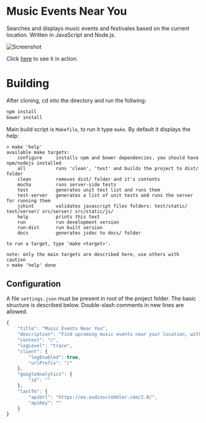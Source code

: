 # Music Events Near You
Searches and displays music events and festivales based on the current
location. Written in JavaScript and Node.js.

![Screenshot](http://i.imgur.com/g73gDMt.png)

Click [here](http://events.steiner.website) to see it in action.

# Building

After cloning, cd into the directory and run the follwing:

```bash
npm install
bower install
```

Main build script is `Makefile`, to run it type `make`. By default it displays
the help:

```
> make 'help'
available make targets:
    configure     installs npm and bower dependencies. you should have npm/nodejs installed
    all           runs 'clean', 'test' and builds the project to dist/ folder
    clean         removes dist/ folder and it's contents
    mocha         runs server-side tests
    test          generates unit test list and runs them
    test-server   generates a list of unit tests and runs the server for running them
    jshint        validates javascript files folders: test/static/ test/server/ src/server/ src/static/js/
    help          prints this text
    run           run development version
    run-dist      run built version
    docs          generates jsdoc to docs/ folder

to run a target, type 'make <target>'.

note: only the main targets are described here, use others with caution
> make 'help' done 
```

## Configuration
A file `settings.json` must be present in root of the project folder. The basic
structure is described below. Double-slash comments in new lines are allowed.

```javascript
{
    "title": "Music Events Near You",
    "description": "Find upcoming music events near your location, with tour dates and tickets for concerts and festivals",
    "context": "/",
    "logLevel": "trace",
    "client": {
        "logEnabled": true,
        "urlPrefix": "/"
    },
    "googleAnalytics": {
        "id": ""
    },
    "lastfm": {
        "apiUrl": "https://ws.audioscrobbler.com/2.0/",
        "apiKey": ""
    }
}
```
